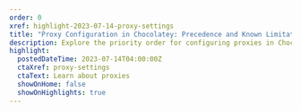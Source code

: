 ```yaml
---
order: 0
xref: highlight-2023-07-14-proxy-settings
title: "Proxy Configuration in Chocolatey: Precedence and Known Limitations"
description: Explore the priority order for configuring proxies in Chocolatey and learn about known limitations affecting certain Chocolatey products' proxy settings.
highlight:
  postedDateTime: 2023-07-14T04:00:00Z
  ctaXref: proxy-settings
  ctaText: Learn about proxies
  showOnHome: false
  showOnHighlights: true
---
```

